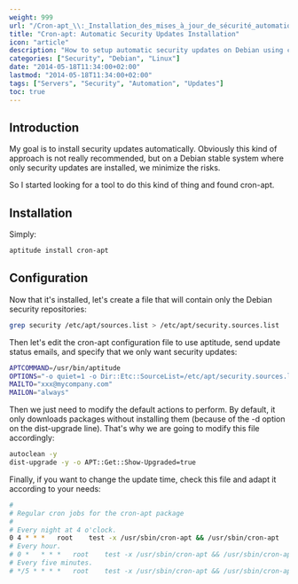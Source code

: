 ```yaml
---
weight: 999
url: "/Cron-apt_\\:_Installation_des_mises_à_jour_de_sécurité_automatique/"
title: "Cron-apt: Automatic Security Updates Installation"
icon: "article"
description: "How to setup automatic security updates on Debian using cron-apt"
categories: ["Security", "Debian", "Linux"]
date: "2014-05-18T11:34:00+02:00"
lastmod: "2014-05-18T11:34:00+02:00"
tags: ["Servers", "Security", "Automation", "Updates"]
toc: true
---
```


## Introduction

My goal is to install security updates automatically. Obviously this kind of approach is not really recommended, but on a Debian stable system where only security updates are installed, we minimize the risks.

So I started looking for a tool to do this kind of thing and found cron-apt.

## Installation

Simply:

```bash
aptitude install cron-apt
```

## Configuration

Now that it's installed, let's create a file that will contain only the Debian security repositories:

```bash
grep security /etc/apt/sources.list > /etc/apt/security.sources.list
```

Then let's edit the cron-apt configuration file to use aptitude, send update status emails, and specify that we only want security updates:

```bash {linenos=table}
APTCOMMAND=/usr/bin/aptitude
OPTIONS="-o quiet=1 -o Dir::Etc::SourceList=/etc/apt/security.sources.list"
MAILTO="xxx@mycompany.com"
MAILON="always"
```

Then we just need to modify the default actions to perform. By default, it only downloads packages without installing them (because of the -d option on the dist-upgrade line). That's why we are going to modify this file accordingly:

```bash {linenos=table}
autoclean -y
dist-upgrade -y -o APT::Get::Show-Upgraded=true
```

Finally, if you want to change the update time, check this file and adapt it according to your needs:

```bash {linenos=table}
#
# Regular cron jobs for the cron-apt package
#
# Every night at 4 o'clock.
0 4	* * *	root	test -x /usr/sbin/cron-apt && /usr/sbin/cron-apt
# Every hour.
# 0 *	* * *	root	test -x /usr/sbin/cron-apt && /usr/sbin/cron-apt /etc/cron-apt/config2
# Every five minutes.
# */5 *	* * *	root	test -x /usr/sbin/cron-apt && /usr/sbin/cron-apt /etc/cron-apt/config2
```
